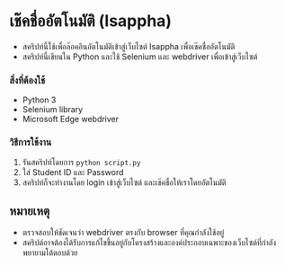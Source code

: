 # เช๊คชื่ออัตโนมัติ (Isappha)
 - สคริปท์นี้ใช้เพื่อล๊อคอินอัตโนมัติเข้าสู่เว็บไซต์ Isappha เพื่อเช๊คชื่ออัตโนมัติ
 - สคริปท์นี้เขียนใน Python และใช้ Selenium และ webdriver เพื่อเข้าสู่เว็บไซต์
  
  
  
  
  
### สิ่งที่ต้องใช้
 - Python 3
 - Selenium library
 - Microsoft Edge webdriver

### วิธีการใช้งาน
 1. รันสคริปท์โดยการ `python script.py`
 2. ใส่ Student ID และ Password 
 3. สคริปท์ก็จะทำงานโดย login เข้าสู่เว็บไซต์ และเช๊คชื่อให้เราโดยอัตโนมัติ

## หมายเหตุ

- ตรวจสอบให้ชัดเจนว่า webdriver ตรงกับ browser ที่คุณกำลังใช้อยู่
- สคริปต์อาจต้องได้รับการแก้ไขขึ้นอยู่กับโครงสร้างและองค์ประกอบเฉพาะของเว็บไซต์ที่กำลังพยายามโต้ตอบด้วย
